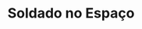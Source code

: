 ---
Numero: 129
title: Soldado no Espaço
Autor: Robert A Heinlein
Co-autor: 
Ano-de-Publicacao: 1968
Titulo-original: Starship Troopers
Tradutor: Eurico da Fonseca
Co-tradutor: 
Ano-de-edicao: 1959
alias: Robert-A-Heinlein
Autor2-alias: 
Tradutor1-alias: Eurico-da-Fonseca
Tradutor2-alias: 
Titulo-link: 129-Soldado-no-Espaco
Capa: Lima de Freitas
pags: 313
Capa-link: Lima-de-Freitas
---